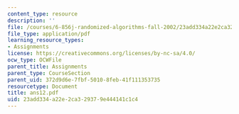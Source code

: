 ```yaml
---
content_type: resource
description: ''
file: /courses/6-856j-randomized-algorithms-fall-2002/23add334a22e2ca329379e444141c1c4_ans12.pdf
file_type: application/pdf
learning_resource_types:
- Assignments
license: https://creativecommons.org/licenses/by-nc-sa/4.0/
ocw_type: OCWFile
parent_title: Assignments
parent_type: CourseSection
parent_uid: 372d9d6e-7fbf-5010-8feb-41f111353735
resourcetype: Document
title: ans12.pdf
uid: 23add334-a22e-2ca3-2937-9e444141c1c4
---
```

